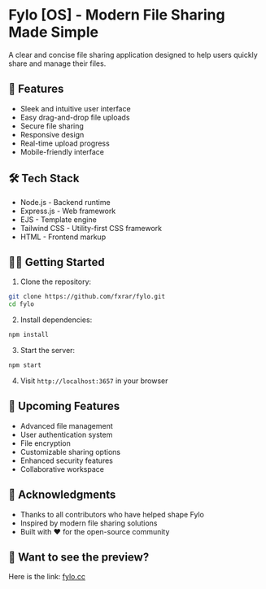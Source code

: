 # Fylo [OS] - Modern File Sharing Made Simple

A clear and concise file sharing application designed to help users quickly share and manage their files.

## 🚀 Features

- Sleek and intuitive user interface
- Easy drag-and-drop file uploads
- Secure file sharing
- Responsive design
- Real-time upload progress
- Mobile-friendly interface

## 🛠️ Tech Stack

- Node.js - Backend runtime
- Express.js - Web framework
- EJS - Template engine
- Tailwind CSS - Utility-first CSS framework
- HTML - Frontend markup

## 🏃‍♂️ Getting Started

1. Clone the repository:
```bash
git clone https://github.com/fxrar/fylo.git
cd fylo
```

2. Install dependencies:
```bash
npm install
```

3. Start the server:
```bash
npm start
```

4. Visit `http://localhost:3657` in your browser

## 🔮 Upcoming Features

- Advanced file management
- User authentication system
- File encryption
- Customizable sharing options
- Enhanced security features
- Collaborative workspace

## 🙏 Acknowledgments

- Thanks to all contributors who have helped shape Fylo
- Inspired by modern file sharing solutions
- Built with ❤️ for the open-source community

## 👀 Want to see the preview?

Here is the link: [fylo.cc](http://fylo.cc)
